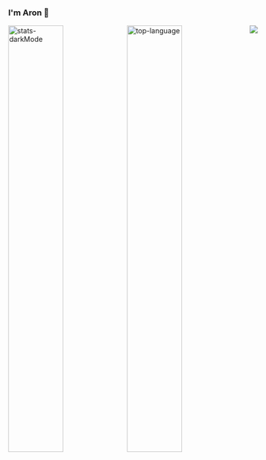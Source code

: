 ### I'm Aron 👋
<img align="right" src="https://visitor-badge.laobi.icu/badge?page_id=aronbarbosag.aronbarbosag" />
<img align="left" width="47%"  alt="stats-darkMode" src="https://github-readme-stats.vercel.app/api?username=aronbarbosag&show_icons=true&theme=dark#gh-dark-mode-only"/>

<img align="left" width="47%" alt="top-language" src="https://github-readme-stats.vercel.app/api/top-langs/?username=aronbarbosag&layout=compact"/>
